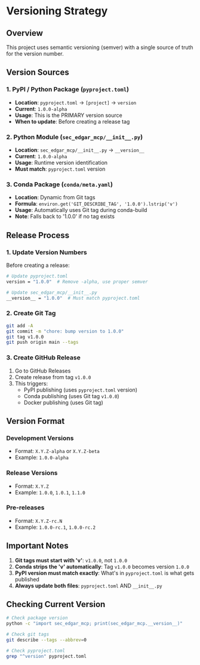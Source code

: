 # Versioning Strategy

## Overview
This project uses semantic versioning (semver) with a single source of truth for the version number.

## Version Sources

### 1. PyPI / Python Package (`pyproject.toml`)
- **Location**: `pyproject.toml` → `[project]` → `version`
- **Current**: `1.0.0-alpha`
- **Usage**: This is the PRIMARY version source
- **When to update**: Before creating a release tag

### 2. Python Module (`sec_edgar_mcp/__init__.py`)
- **Location**: `sec_edgar_mcp/__init__.py` → `__version__`
- **Current**: `1.0.0-alpha`
- **Usage**: Runtime version identification
- **Must match**: `pyproject.toml` version

### 3. Conda Package (`conda/meta.yaml`)
- **Location**: Dynamic from Git tags
- **Formula**: `environ.get('GIT_DESCRIBE_TAG', '1.0.0').lstrip('v')`
- **Usage**: Automatically uses Git tag during conda-build
- **Note**: Falls back to '1.0.0' if no tag exists

## Release Process

### 1. Update Version Numbers
Before creating a release:
```bash
# Update pyproject.toml
version = "1.0.0"  # Remove -alpha, use proper semver

# Update sec_edgar_mcp/__init__.py
__version__ = "1.0.0"  # Must match pyproject.toml
```

### 2. Create Git Tag
```bash
git add -A
git commit -m "chore: bump version to 1.0.0"
git tag v1.0.0
git push origin main --tags
```

### 3. Create GitHub Release
1. Go to GitHub Releases
2. Create release from tag `v1.0.0`
3. This triggers:
   - PyPI publishing (uses `pyproject.toml` version)
   - Conda publishing (uses Git tag `v1.0.0`)
   - Docker publishing (uses Git tag)

## Version Format

### Development Versions
- Format: `X.Y.Z-alpha` or `X.Y.Z-beta`
- Example: `1.0.0-alpha`

### Release Versions
- Format: `X.Y.Z`
- Example: `1.0.0`, `1.0.1`, `1.1.0`

### Pre-releases
- Format: `X.Y.Z-rc.N`
- Example: `1.0.0-rc.1`, `1.0.0-rc.2`

## Important Notes

1. **Git tags must start with 'v'**: `v1.0.0`, not `1.0.0`
2. **Conda strips the 'v' automatically**: Tag `v1.0.0` becomes version `1.0.0`
3. **PyPI version must match exactly**: What's in `pyproject.toml` is what gets published
4. **Always update both files**: `pyproject.toml` AND `__init__.py`

## Checking Current Version

```bash
# Check package version
python -c "import sec_edgar_mcp; print(sec_edgar_mcp.__version__)"

# Check git tags
git describe --tags --abbrev=0

# Check pyproject.toml
grep "^version" pyproject.toml
```